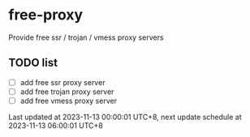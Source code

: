 
# free-proxy
Provide free ssr / trojan / vmess proxy servers


## TODO list
- [ ] add free ssr proxy server
- [ ] add free trojan proxy server
- [ ] add free vmess proxy server

Last updated at 2023-11-13 00:00:01 UTC+8, next update schedule at 2023-11-13 06:00:01 UTC+8

